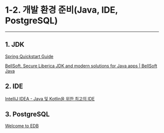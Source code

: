 # 1-2. 개발 환경 준비(Java, IDE, PostgreSQL)

---

## 1. JDK

[Spring Quickstart Guide](https://spring.io/quickstart)

[BellSoft. Secure Liberica JDK and modern solutions for Java apps | BellSoft Java](https://bell-sw.com/)

## 2. IDE

[IntelliJ IDEA - Java 및 Kotlin을 위한 최고의 IDE](https://www.jetbrains.com/ko-kr/idea/)

## 3. PostgreSQL

[Welcome to EDB](https://www.enterprisedb.com/postgresql-tutorial-resources-training?uuid=db55e32d-e9f0-4d7c-9aef-b17d01210704&campaignId=7012J000001NhszQAC)